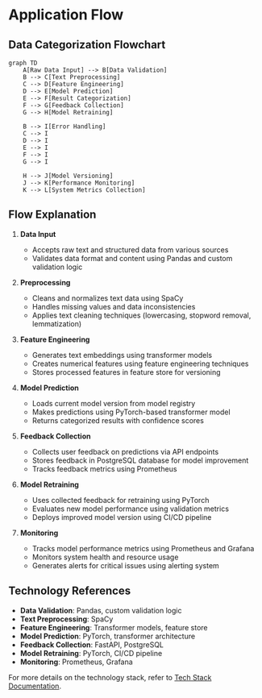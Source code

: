 # Application Flow

## Data Categorization Flowchart

```mermaid
graph TD
    A[Raw Data Input] --> B[Data Validation]
    B --> C[Text Preprocessing]
    C --> D[Feature Engineering]
    D --> E[Model Prediction]
    E --> F[Result Categorization]
    F --> G[Feedback Collection]
    G --> H[Model Retraining]
    
    B --> I[Error Handling]
    C --> I
    D --> I
    E --> I
    F --> I
    G --> I
    
    H --> J[Model Versioning]
    J --> K[Performance Monitoring]
    K --> L[System Metrics Collection]
```

## Flow Explanation

1. **Data Input**
   - Accepts raw text and structured data from various sources
   - Validates data format and content using Pandas and custom validation logic

2. **Preprocessing**
   - Cleans and normalizes text data using SpaCy
   - Handles missing values and data inconsistencies
   - Applies text cleaning techniques (lowercasing, stopword removal, lemmatization)

3. **Feature Engineering**
   - Generates text embeddings using transformer models
   - Creates numerical features using feature engineering techniques
   - Stores processed features in feature store for versioning

4. **Model Prediction**
   - Loads current model version from model registry
   - Makes predictions using PyTorch-based transformer model
   - Returns categorized results with confidence scores

5. **Feedback Collection**
   - Collects user feedback on predictions via API endpoints
   - Stores feedback in PostgreSQL database for model improvement
   - Tracks feedback metrics using Prometheus

6. **Model Retraining**
   - Uses collected feedback for retraining using PyTorch
   - Evaluates new model performance using validation metrics
   - Deploys improved model version using CI/CD pipeline

7. **Monitoring**
   - Tracks model performance metrics using Prometheus and Grafana
   - Monitors system health and resource usage
   - Generates alerts for critical issues using alerting system

## Technology References
- **Data Validation**: Pandas, custom validation logic
- **Text Preprocessing**: SpaCy
- **Feature Engineering**: Transformer models, feature store
- **Model Prediction**: PyTorch, transformer architecture
- **Feedback Collection**: FastAPI, PostgreSQL
- **Model Retraining**: PyTorch, CI/CD pipeline
- **Monitoring**: Prometheus, Grafana

For more details on the technology stack, refer to [Tech Stack Documentation](Tech-stack.md).